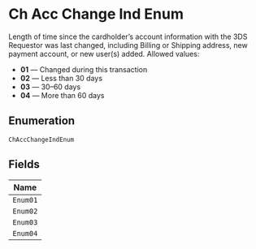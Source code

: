 
# Ch Acc Change Ind Enum

Length of time since the cardholder’s account information with the 3DS Requestor was last changed, including Billing or Shipping address, new payment account, or new user(s) added.
Allowed values:

* **01** — Changed during this transaction
* **02** — Less than 30 days
* **03** — 30–60 days
* **04** — More than 60 days

## Enumeration

`ChAccChangeIndEnum`

## Fields

| Name |
|  --- |
| `Enum01` |
| `Enum02` |
| `Enum03` |
| `Enum04` |

